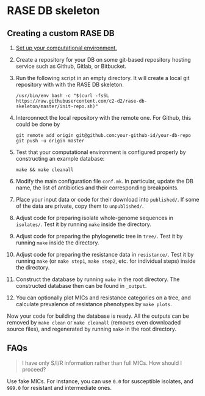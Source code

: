 # RASE DB skeleton

## Creating a custom RASE DB

1. [Set up your computational environment.](https://github.com/c2-d2/rase-pipeline/blob/master/environment.md)

2. Create a repository for your DB on some git-based repository hosting service such as Github, Gitlab, or Bitbucket.

3. Run the following script in an empty directory. It will create a local git repository with with the RASE DB skeleton.

   ```
   /usr/bin/env bash -c "$(curl -fsSL https://raw.githubusercontent.com/c2-d2/rase-db-skeleton/master/init-repo.sh)"
   ```

4. Interconnect the local repository with the remote one. For Github, this could be done by
   ```
   git remote add origin git@github.com:your-github-id/your-db-repo
   git push -u origin master
   ```

5. Test that your computational environment is configured properly by constructing an example database:
   ```
   make && make cleanall
   ```

6. Modify the main configuration file `conf.mk`. In particular, update the DB name, the list of antibiotics and their corresponding breakpoints.

7. Place your input data or code for their download into `published/`. If some of the data are private, copy them to `unpublished/`.

8. Adjust code for preparing isolate whole-genome sequences in `isolates/`. Test it by running `make` inside the directory.

9. Adjust code for preparing the phylogenetic tree in `tree/`. Test it by running `make` inside the directory.

10. Adjust code for preparing the resistance data in `resistance/`. Test it by running `make` (or `make step1`, `make step2`, etc. for individual steps) inside the directory.

11. Construct the database by running `make` in the root directory. The constructed database then can be found in `_output`.

12. You can optionally plot MICs and resistance categories on a tree, and calculate prevalence of resistance phenotypes by `make plots`.

Now your code for building the database is ready. All the outputs can be removed by `make clean` or `make cleanall` (removes even downloaded source files), and regenerated by running `make` in the root directory.


## FAQs

> I have only S/I/R information rather than full MICs. How should I proceed?

Use fake MICs. For instance, you can use `0.0` for susceptible isolates, and `999.0` for resistant and intermediate ones.
